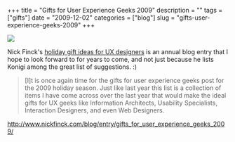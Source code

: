 +++
title = "Gifts for User Experience Geeks 2009"
description = ""
tags = ["gifts"]
date = "2009-12-02"
categories = ["blog"]
slug = "gifts-user-experience-geeks-2009"
+++



  <div class="notebook-screenshot"><a href="http://www.nickfinck.com/blog/entry/gifts_for_user_experience_geeks_2009/"><img src="//media.konigi.com/bluga/wt4b172ba212aa6_large.jpg"/></a></div><p>Nick Finck's <a href="http://www.nickfinck.com/blog/entry/gifts_for_user_experience_geeks_2009/">holiday gift ideas for UX designers</a> is an annual blog entry that I hope to look forward to for years to come, and not just because he lists Konigi among the great list of suggestions. :)</p>

<p><blockquote>[I]t is once again time for the gifts for user experience geeks post for the 2009 holiday season.  Just like last year this list is a collection of items I have come across over the last year that would make the ideal gifts for UX geeks like Information Architects, Usability Specialists, Interaction Designers, and even Web Designers.</blockquote></p>

    
  <a href="http://www.nickfinck.com/blog/entry/gifts_for_user_experience_geeks_2009/">http://www.nickfinck.com/blog/entry/gifts_for_user_experience_geeks_2009/</a>
